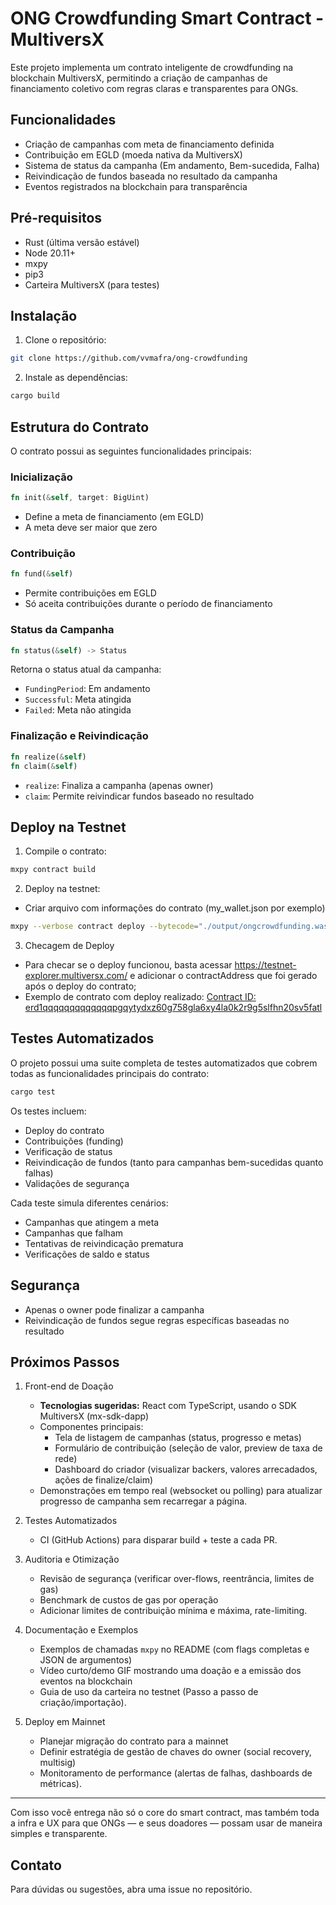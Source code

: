 # ONG Crowdfunding Smart Contract - MultiversX

Este projeto implementa um contrato inteligente de crowdfunding na blockchain MultiversX, permitindo a criação de campanhas de financiamento coletivo com regras claras e transparentes para ONGs.

## Funcionalidades

- Criação de campanhas com meta de financiamento definida
- Contribuição em EGLD (moeda nativa da MultiversX)
- Sistema de status da campanha (Em andamento, Bem-sucedida, Falha)
- Reivindicação de fundos baseada no resultado da campanha
- Eventos registrados na blockchain para transparência

## Pré-requisitos

- Rust (última versão estável)
- Node 20.11+
- mxpy
- pip3
- Carteira MultiversX (para testes)

## Instalação

1. Clone o repositório:
```bash
git clone https://github.com/vvmafra/ong-crowdfunding
```

2. Instale as dependências:
```bash
cargo build
```

## Estrutura do Contrato

O contrato possui as seguintes funcionalidades principais:

### Inicialização
```rust
fn init(&self, target: BigUint)
```
- Define a meta de financiamento (em EGLD)
- A meta deve ser maior que zero

### Contribuição
```rust
fn fund(&self)
```
- Permite contribuições em EGLD
- Só aceita contribuições durante o período de financiamento

### Status da Campanha
```rust
fn status(&self) -> Status
```
Retorna o status atual da campanha:
- `FundingPeriod`: Em andamento
- `Successful`: Meta atingida
- `Failed`: Meta não atingida

### Finalização e Reivindicação
```rust
fn realize(&self)
fn claim(&self)
```
- `realize`: Finaliza a campanha (apenas owner)
- `claim`: Permite reivindicar fundos baseado no resultado

## Deploy na Testnet

1. Compile o contrato:
```bash
mxpy contract build
```

2. Deploy na testnet:
- Criar arquivo com informações do contrato (my_wallet.json por exemplo)   
```bash
mxpy --verbose contract deploy --bytecode="./output/ongcrowdfunding.wasm" --keyfile="my_wallet.json" --gas-limit=100000000 --proxy="https://testnet-gateway.multiversx.com" --chain="T" --arguments <quantidade de EGLD que você pretende para a sua campanha 1000000000000000000 (1 EGLD), por exemplo> --send
```

3. Checagem de Deploy
- Para checar se o deploy funcionou, basta acessar https://testnet-explorer.multiversx.com/ e adicionar o contractAddress que foi gerado após o deploy do contrato;
- Exemplo de contrato com deploy realizado:
[Contract ID: erd1qqqqqqqqqqqqqpgqytydxz60g758gla6xy4la0k2r9g5slfhn20sv5fatl](https://testnet-explorer.multiversx.com/accounts/erd1qqqqqqqqqqqqqpgqytydxz60g758gla6xy4la0k2r9g5slfhn20sv5fatl)

## Testes Automatizados

O projeto possui uma suite completa de testes automatizados que cobrem todas as funcionalidades principais do contrato:

```bash
cargo test
```

Os testes incluem:
- Deploy do contrato
- Contribuições (funding)
- Verificação de status
- Reivindicação de fundos (tanto para campanhas bem-sucedidas quanto falhas)
- Validações de segurança

Cada teste simula diferentes cenários:
- Campanhas que atingem a meta
- Campanhas que falham
- Tentativas de reivindicação prematura
- Verificações de saldo e status

## Segurança

- Apenas o owner pode finalizar a campanha
- Reivindicação de fundos segue regras específicas baseadas no resultado

## Próximos Passos

1. Front-end de Doação  
   - **Tecnologias sugeridas:** React com TypeScript, usando o SDK MultiversX (mx-sdk-dapp)  
   - Componentes principais:
     - Tela de listagem de campanhas (status, progresso e metas)
     - Formulário de contribuição (seleção de valor, preview de taxa de rede)
     - Dashboard do criador (visualizar backers, valores arrecadados, ações de finalize/claim)
   - Demonstrações em tempo real (websocket ou polling) para atualizar progresso de campanha sem recarregar a página.

2. Testes Automatizados  
   - CI (GitHub Actions) para disparar build + teste a cada PR.

3. Auditoria e Otimização  
   - Revisão de segurança (verificar over-flows, reentrância, limites de gas)  
   - Benchmark de custos de gas por operação  
   - Adicionar limites de contribuição mínima e máxima, rate-limiting.

4. Documentação e Exemplos  
   - Exemplos de chamadas `mxpy` no README (com flags completas e JSON de argumentos)  
   - Vídeo curto/demo GIF mostrando uma doação e a emissão dos eventos na blockchain  
   - Guia de uso da carteira no testnet (Passo a passo de criação/importação).

5. Deploy em Mainnet  
   - Planejar migração do contrato para a mainnet  
   - Definir estratégia de gestão de chaves do owner (social recovery, multisig)  
   - Monitoramento de performance (alertas de falhas, dashboards de métricas).

---

Com isso você entrega não só o core do smart contract, mas também toda a infra e UX para que ONGs — e seus doadores — possam usar de maneira simples e transparente.

## Contato

Para dúvidas ou sugestões, abra uma issue no repositório. 
